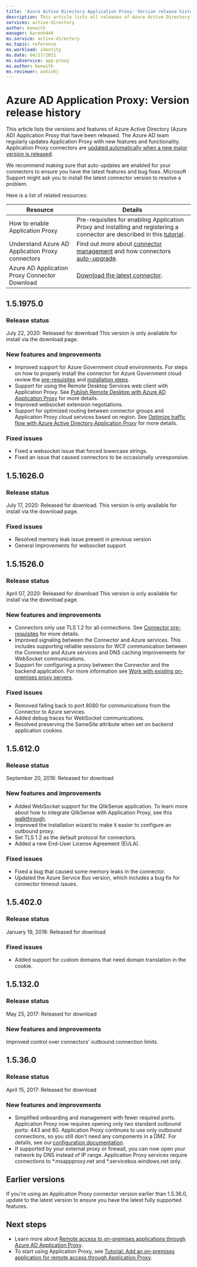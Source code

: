 ```yaml
---
title: 'Azure Active Directory Application Proxy: Version release history'
description: This article lists all releases of Azure Active Directory Application Proxy and describes new features and fixed issues.
services: active-directory
author: kenwith
manager: karenh444
ms.service: active-directory
ms.topic: reference
ms.workload: identity
ms.date: 04/27/2021
ms.subservice: app-proxy
ms.author: kenwith
ms.reviewer: ashishj
---
```


# Azure AD Application Proxy: Version release history
This article lists the versions and features of Azure Active Directory (Azure AD) Application Proxy that have been released. The Azure AD team regularly updates Application Proxy with new features and functionality. Application Proxy connectors are [updated automatically when a new major version is released](application-proxy-faq.yml#why-is-my-connector-still-using-an-older-version-and-not-auto-upgraded-to-latest-version-). 

We recommend making sure that auto-updates are enabled for your connectors to ensure you have the latest features and bug fixes. Microsoft Support might ask you to install the latest connector version to resolve a problem.

Here is a list of related resources:

| Resource                                         | Details                                                      |
| ------------------------------------------------ | ------------------------------------------------------------ |
| How to enable Application Proxy                  | Pre-requisites for enabling Application Proxy and installing and registering a connector are described in this [tutorial](application-proxy-add-on-premises-application.md). |
| Understand Azure AD Application Proxy connectors | Find out more about [connector management](application-proxy-connectors.md) and how connectors [auto-upgrade](application-proxy-connectors.md#automatic-updates). |
| Azure AD Application Proxy Connector Download    | [Download the latest connector](https://download.msappproxy.net/subscription/d3c8b69d-6bf7-42be-a529-3fe9c2e70c90/connector/download). |

## 1.5.1975.0

### Release status

July 22, 2020: Released for download
This version is only available for install via the download page. 

### New features and improvements
-	Improved support for Azure Government cloud environments. For steps on how to properly install the connector for Azure Government cloud review the [pre-requisites](../hybrid/reference-connect-government-cloud.md#allow-access-to-urls) and [installation steps](../hybrid/reference-connect-government-cloud.md#install-the-agent-for-the-azure-government-cloud).
- Support for using the Remote Desktop Services web client with Application Proxy. See [Publish Remote Desktop with Azure AD Application Proxy](application-proxy-integrate-with-remote-desktop-services.md) for more details.
- Improved websocket extension negotiations. 
- Support for optimized routing between connector groups and Application Proxy cloud services based on region. See [Optimize traffic flow with Azure Active Directory Application Proxy](application-proxy-network-topology.md) for more details. 

### Fixed issues
- Fixed a websocket issue that forced lowercase strings.
- Fixed an issue that caused connectors to be occasionally unresponsive.

## 1.5.1626.0

### Release status

July 17, 2020: Released for download. 
This version is only available for install via the download page. 

### Fixed issues
- Resolved memory leak issue present in previous version
- General improvements for websocket support

## 1.5.1526.0

### Release status

April 07, 2020: Released for download
This version is only available for install via the download page. 

### New features and improvements
-	Connectors only use TLS 1.2 for all connections. See [Connector pre-requisites](application-proxy-add-on-premises-application.md#prerequisites) for more details.
- Improved signaling between the Connector and Azure services. This includes supporting reliable sessions for WCF communication between the Connector and Azure services and DNS caching improvements for WebSocket communications.
- Support for configuring a proxy between the Connector and the backend application. For more information see [Work with existing on-premises proxy servers](application-proxy-configure-connectors-with-proxy-servers.md).

### Fixed issues
- Removed falling back to port 8080 for communications from the Connector to Azure services.
- Added debug traces for WebSocket communications. 
- Resolved preserving the SameSite attribute when set on backend application cookies.

## 1.5.612.0

### Release status

September 20, 2018: Released for download

### New features and improvements

- Added WebSocket support for the QlikSense application. To learn more about how to integrate QlikSense with Application Proxy, see this [walkthrough](application-proxy-qlik.md). 
- Improved the installation wizard to make it easier to configure an outbound proxy. 
- Set TLS 1.2 as the default protocol for connectors. 
- Added a new End-User License Agreement (EULA).  

### Fixed issues

- Fixed a bug that caused some memory leaks in the connector.
- Updated the Azure Service Bus version, which includes a bug fix for connector timeout issues.

## 1.5.402.0

### Release status

January 19, 2018: Released for download

### Fixed issues

- Added support for custom domains that need domain translation in the cookie.

## 1.5.132.0

### Release status 

May 25, 2017: Released for download 

### New features and improvements 

Improved control over connectors' outbound connection limits. 

## 1.5.36.0

### Release status

April 15, 2017: Released for download

### New features and improvements

- Simplified onboarding and management with fewer required ports. Application Proxy now requires opening only two standard outbound ports: 443 and 80. Application Proxy continues to use only outbound connections, so you still don't need any components in a DMZ. For details, see our [configuration documentation](application-proxy-add-on-premises-application.md).  
- If supported by your external proxy or firewall, you can now open your network by DNS instead of IP range. Application Proxy services require connections to *.msappproxy.net and *.servicebus.windows.net only.


## Earlier versions

If you're using an Application Proxy connector version earlier than 1.5.36.0, update to the latest version to ensure you have the latest fully supported features.

## Next steps
- Learn more about [Remote access to on-premises applications through Azure AD Application Proxy](application-proxy.md).
- To start using Application Proxy, see [Tutorial: Add an on-premises application for remote access through Application Proxy](application-proxy-add-on-premises-application.md).
